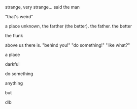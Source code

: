 strange,
very strange...
said the man

"that's weird"

a place unknown, the farther (the better). the father. the better

the flunk

above us there is. "behind you!" "do something!" "like what?"

a place

darkful

do something

anything

but

dlb

